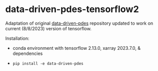 # data-driven-pdes-tensorflow2
Adaptation of original [data-driven-pdes](https://github.com/JiaweiZhuang/data-driven-pdes/tree/master) repository updated to work on current (8/8/2023) version of tensorflow. 
  
Installation:
- conda environment with tensorflow 2.13.0, xarray 2023.7.0, & dependencies
- ```
  pip install -e data-driven-pdes
  ```
